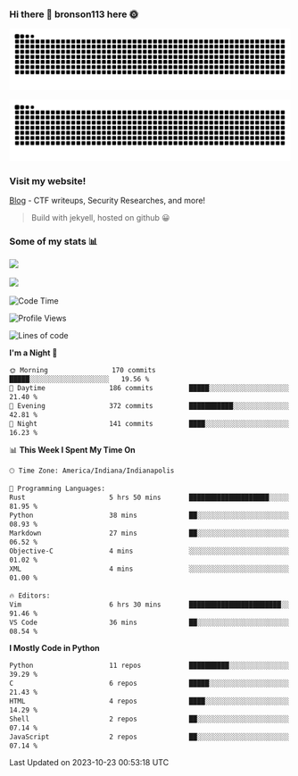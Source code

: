 ### Hi there 👋 bronson113 here 🌞
<div align="center">

![GitHub Snake Light](https://raw.githubusercontent.com/bronson113/bronson113/snake/github-snake.svg#gh-light-mode-only)

![GitHub Snake dark](https://raw.githubusercontent.com/bronson113/bronson113/snake/github-snake-dark.svg#gh-dark-mode-only)

</div>

### Visit my website!
[Blog](https://bronson113.github.io/) - CTF writeups, Security Researches, and more! 

> Build with jekyell, hosted on github 😀

### Some of my stats 📊
![](https://github-readme-stats-sigma-five.vercel.app/api?username=bronson113&theme=transparent&show_icons=true)

![](https://github-readme-stats-sigma-five.vercel.app/api/top-langs/?username=bronson113&theme=transparent&layout=compact&card_width=445)



<!--START_SECTION:waka-->
![Code Time](http://img.shields.io/badge/Code%20Time-404%20hrs%2048%20mins-blue)

![Profile Views](http://img.shields.io/badge/Profile%20Views-44-blue)

![Lines of code](https://img.shields.io/badge/From%20Hello%20World%20I%27ve%20Written-7.2%20million%20lines%20of%20code-blue)

**I'm a Night 🦉** 

```text
🌞 Morning                170 commits         █████░░░░░░░░░░░░░░░░░░░░   19.56 % 
🌆 Daytime                186 commits         █████░░░░░░░░░░░░░░░░░░░░   21.40 % 
🌃 Evening                372 commits         ███████████░░░░░░░░░░░░░░   42.81 % 
🌙 Night                  141 commits         ████░░░░░░░░░░░░░░░░░░░░░   16.23 % 
```


📊 **This Week I Spent My Time On** 

```text
🕑︎ Time Zone: America/Indiana/Indianapolis

💬 Programming Languages: 
Rust                     5 hrs 50 mins       ████████████████████░░░░░   81.95 % 
Python                   38 mins             ██░░░░░░░░░░░░░░░░░░░░░░░   08.93 % 
Markdown                 27 mins             ██░░░░░░░░░░░░░░░░░░░░░░░   06.52 % 
Objective-C              4 mins              ░░░░░░░░░░░░░░░░░░░░░░░░░   01.02 % 
XML                      4 mins              ░░░░░░░░░░░░░░░░░░░░░░░░░   01.00 % 

🔥 Editors: 
Vim                      6 hrs 30 mins       ███████████████████████░░   91.46 % 
VS Code                  36 mins             ██░░░░░░░░░░░░░░░░░░░░░░░   08.54 % 
```

**I Mostly Code in Python** 

```text
Python                   11 repos            ██████████░░░░░░░░░░░░░░░   39.29 % 
C                        6 repos             █████░░░░░░░░░░░░░░░░░░░░   21.43 % 
HTML                     4 repos             ████░░░░░░░░░░░░░░░░░░░░░   14.29 % 
Shell                    2 repos             ██░░░░░░░░░░░░░░░░░░░░░░░   07.14 % 
JavaScript               2 repos             ██░░░░░░░░░░░░░░░░░░░░░░░   07.14 % 
```




 Last Updated on 2023-10-23 00:53:18 UTC
<!--END_SECTION:waka-->
